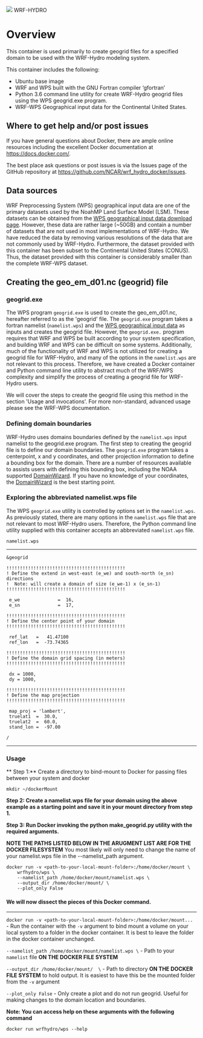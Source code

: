 ![](https://ral.ucar.edu/sites/default/files/public/wrf_hydro_symbol_logo_2017_09_150pxby63px.png) WRF-HYDRO

# Overview
This container is used primarily to create geogrid files for a specified domain to be used with the WRF-Hydro modeling system.

This container includes the following:

* Ubuntu base image
* WRF and WPS built with the GNU Fortran compiler ‘gfortran’
* Python 3.6 command line utility for create WRF-Hydro geogrid files using the WPS geogrid.exe program.
* WRF-WPS Geographical input data for the Continental United States.

## Where to get help and/or post issues
If you have general questions about Docker, there are ample online resources including the excellent Docker documentation at https://docs.docker.com/.

The best place ask questions or post issues is via the Issues page of the GitHub repository at
https://github.com/NCAR/wrf_hydro_docker/issues.

## Data sources
WRF Preprocessing System (WPS) geographical input data are one of the primary datasets used by the NoahMP Land Surface Model (LSM). These datasets can be obtained from the [WPS geographical input data download page](http://www2.mmm.ucar.edu/wrf/users/download/get_sources_wps_geog.html). However, these data are rather large (~50GB) and contain a number of datasets that are not used in most implementations of WRF-Hydro. We have reduced the data by removing various resolutions of the data that are not commonly used by WRF-Hydro. Furthermore, the dataset provided with this container has been subset to the Continental United States (CONUS). Thus, the dataset provided with this container is considerably smaller than the complete WRF-WPS dataset.

## Creating the geo_em_d01.nc (geogrid) file
### geogrid.exe
The WPS program `geogrid.exe` is used to create the geo_em_d01.nc, hereafter referred to as the 'geogrid' file. The `geogrid.exe` program takes a fortran namelist (`namelist.wps`) and the [WPS geographical input data](http://www2.mmm.ucar.edu/wrf/users/download/get_sources_wps_geog.html) as inputs and creates the geogrid file. However, the `geogrid.exe.` program requires that WRF and WPS be built according to your system specification, and building WRF and WPS can be difficult on some systems. Additionally, much of the functionality of WRF and WPS is not utilized for creating a geogrid file for WRF-Hydro, and many of the options in the `namelist.wps` are not relevant to this process. Therefore, we have created a Docker container and Python command line utility to abstract much of the WRF/WPS complexity and simplify the process of creating a geogrid file for WRF-Hydro users. 

We will cover the steps to create the geogrid file using this method in the section 'Usage and invocations'. For more non-standard, advanced usage please see the WRF-WPS documentation.

### Defining domain boundaries
WRF-Hydro uses domains boundaries defined by the `namelist.wps` input namelist to the geogrid.exe program. The first step to creating the geogrid file is to define our domain boundaries. The `geogrid.exe` program takes a centerpoint, x and y coordinates, and other projection information to define a bounding box for the domain. There are a number of resources available to assists users with defining this bounding box, including the NOAA supported [DomainWizard](https://esrl.noaa.gov/gsd/wrfportal/DomainWizard.html). If you have no knowledge of your coordinates, the [DomainWizard](https://esrl.noaa.gov/gsd/wrfportal/DomainWizard.html) is the best starting point. 

### Exploring the abbreviated namelist.wps file
The WPS `geogrid.exe` utility is controlled by options set in the `namelist.wps`. As previously stated, there are many options in the `namelist.wps` file that are not relevant to most WRF-Hydro users. Therefore, the Python command line utility supplied with this container accepts an abbreviated `namelist.wps` file.

`namelist.wps`

----------
```
&geogrid

!!!!!!!!!!!!!!!!!!!!!!!!!!!!!!!!!!!!!!!!!!!!
! Define the extend in west-east (e_we) and south-north (e_sn) directions
!  Note: will create a domain of size (e_we-1) x (e_sn-1)
!!!!!!!!!!!!!!!!!!!!!!!!!!!!!!!!!!!!!!!!!!!!

 e_we              =  16,
 e_sn              =  17,

!!!!!!!!!!!!!!!!!!!!!!!!!!!!!!!!!!!!!!!!!!!!
! Define the center point of your domain
!!!!!!!!!!!!!!!!!!!!!!!!!!!!!!!!!!!!!!!!!!!!

 ref_lat   =   41.47100
 ref_lon   =  -73.74365

!!!!!!!!!!!!!!!!!!!!!!!!!!!!!!!!!!!!!!!!!!!!
! Define the domain grid spacing (in meters)
!!!!!!!!!!!!!!!!!!!!!!!!!!!!!!!!!!!!!!!!!!!!

 dx = 1000,
 dy = 1000,

!!!!!!!!!!!!!!!!!!!!!!!!!!!!!!!!!!!!!!!!!!!!
! Define the map projection
!!!!!!!!!!!!!!!!!!!!!!!!!!!!!!!!!!!!!!!!!!!!

 map_proj = 'lambert',
 truelat1  =  30.0,
 truelat2  =  60.0,
 stand_lon =  -97.00

/
```
----------

### Usage

** Step 1:**  Create a directory to bind-mount to Docker for passing files between your system and docker

```
mkdir ~/dockerMount
```

**Step 2: Create a namelist.wps file for your domain using the above example as a starting point and save it in your mount directory from step 1.**

**Step 3: Run Docker invoking the python make_geogrid.py utility with the required arguments.**

**NOTE THE PATHS LISTED BELOW IN THE ARUGMENT LIST ARE FOR THE DOCKER FILESYSTEM**
You most likely will only need to change the name of your namelist.wps file in the --namelist_path
argument. 

```
docker run -v <path-to-your-local-mount-folder>:/home/docker/mount \
	wrfhydro/wps \
	--namelist_path /home/docker/mount/namelist.wps \
	--output_dir /home/docker/mount/ \
	--plot_only False
```

#### We will now dissect the pieces of this Docker command.

-----------------

`docker run -v <path-to-your-local-mount-folder>:/home/docker/mount...` - Run the container with the `-v` argument to bind mount a volume on your local system to a folder in the docker container. It is best to leave the folder in the docker container unchanged.

`--namelist_path /home/docker/mount/namelist.wps \` - Path to your `namelist` file **ON THE DOCKER FILE SYSTEM**

`--output_dir /home/docker/mount/  \` - Path to directory **ON THE DOCKER FILE SYSTEM** to hold output. It is easiest to have this be the mounted folder from the `-v` argument

 `--plot_only False` - Only create a plot and do not run geogrid. Useful for making changes to the domain location and boundaries.

**Note: You can access help on these arguments with the following command**

`docker run wrfhydro/wps --help`